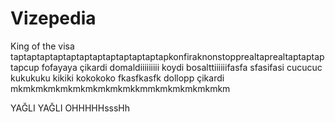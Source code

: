 # Vizepedia

King of the visa taptaptaptaptaptaptaptaptaptaptaptapkonfiraknonstopprealtaprealtaptaptaptapcup fofayaya çikardi domaldiiiiiiiii koydi bosalttiiiiiifasfa sfasifasi cucucuc kukukuku kikiki kokokoko fkasfkasfk dollopp çikardi mkmkmkmkmkmkmkmkmkmkkmmkmkmkmkmkmkm

YAĞLI YAĞLI OHHHHHsssHh
